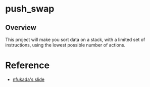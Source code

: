 # push_swap

## Overview
This project will make you sort data on a stack, with a limited set of instructions, using
the lowest possible number of actions.

# Reference
- [nfukada's slide](https://docs.google.com/presentation/d/1c2PU6ZST7uMwNHl6aAz2WsJ5QFf1J7JJsMkW0VSTXc8/edit#slide=id.p)